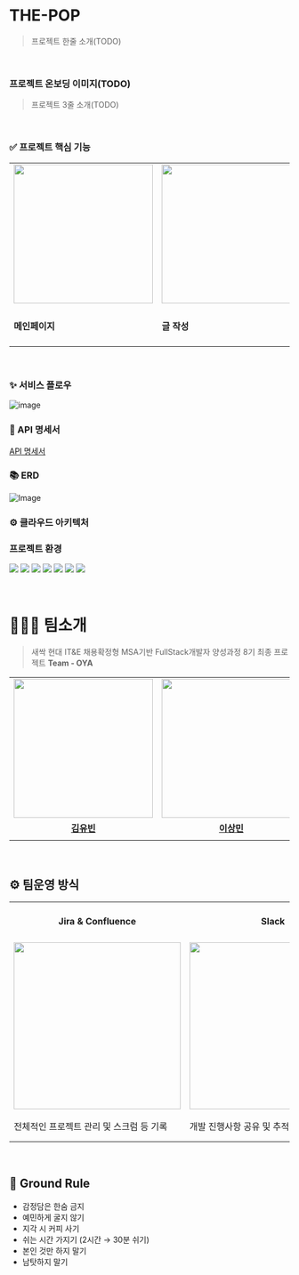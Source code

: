 # THE-POP
> 프로젝트 한줄 소개(TODO)
<br>

### 프로젝트 온보딩 이미지(TODO)

>프로젝트 3줄 소개(TODO)

<br>

### ✅ 프로젝트 핵심 기능
<table>
 <tr>
  <td><img src="" width="250px;" alt=""></td>
  <td><img src="" width="250px;" alt=""></td>
  <td><img src="" width="250px;" alt=""></td>
  <td><img src="" width="250px;" alt=""></td>
 </tr>
 <tr>
  <td><h4>메인페이지</h4></td>
  <td><h4>글 작성</h4></td>
  <td><h4>토픽 둘러보기</h4></td>
  <td><h4>마이페이지</h4></td>
 </tr>
</table>
<br>

### ✨ 서비스 플로우
![image]()

### 📝 API 명세서 
[API 명세서 ]()

### 📚 ERD
![Image]()

### ⚙ 클라우드 아키텍처


### 프로젝트 환경
<img src="https://img.shields.io/badge/Spring_Boot-6DB33F?style=flat&logo=Spring+Boot&logoColor=white"/> <img src="https://img.shields.io/badge/Oracle-F80000?style=flat&logo=oracle&logoColor=white"/>
<img src="https://img.shields.io/badge/JPA-007396?style=flat&logo=java&logoColor=white"/>
<img src="https://img.shields.io/badge/PL/SQL-FFD800?style=flat&logo=oracle&logoColor=black"/>
<img src="https://img.shields.io/badge/Kotlin-0095D5?style=flat&logo=kotlin&logoColor=white"/>
<img src="https://img.shields.io/badge/Android-3DDC84?style=flat&logo=android&logoColor=white"/>
<img src="https://img.shields.io/badge/AWS-232F3E?style=flat&logo=amazonaws&logoColor=white"/>

<br>

# 👨‍👧‍👧 팀소개
> 새싹 현대 IT&E 채용확정형 MSA기반 FullStack개발자 양성과정 8기 최종 프로젝트 <strong>Team - OYA</strong>


<table>
 <tr>
    <td align="center"><a href="https://github.com/kyukong"><img src="https://avatars.githubusercontent.com/u/92148749?v=4" width="250px;" alt=""></a></td>
    <td align="center"><a href="https://github.com/sangminee"><img src="https://avatars.githubusercontent.com/u/81500474?v=4" width="250px;" alt=""></a></td>
   <td align="center"><a href="https://github.com/LSMJJAng"><img src="https://avatars.githubusercontent.com/u/127660101?v=4" width="250px;" alt=""></a></td>
  </tr>
  <tr>
    <td align="center"><a href="https://github.com/kyukong"><b>김유빈</b></a></td>
    <td align="center"><a href="https://github.com/sangminee"><b>이상민</b></a></td>
    <td align="center"><a href="https://github.com/LSMJJAng"><b>이승민</b></a></td>
  </tr>
  <tr> 
    <td align="center">
<!--      <p>프로젝트 일정 관리 및 이슈 관리</p>
     <p>스프링 REST 기반 CRUD API 구현</p>
    </td>
    <td align="center">
     <p>AWS 기반 서비스 클라우드 설계와 배포 및 서비스 아키텍처 설계</p>
     <p>프로젝트 CI/CD를 통한 배포 자동화</p>
    </td>
    <td align="center">
     <p>안드로이드 기반 클라이언트 FE 개발</p>
     <p>프로젝트 디자인 및 UI/UX 설계</p> -->
    </td>
  </tr> 
</table>

<br>

## ⚙ 팀운영 방식

<table>
 <tr>
    <td align="center"><h4>Jira & Confluence</h4></td>
    <td align="center"><h4>Slack</h4></td>
   <td align="center"><h4>Figma</h4></td>
  </tr>
  <tr>
    <td align="center"><img src="https://github.com/Team-OYA/.github/assets/127660101/217b0d68-e904-4f4e-ae2b-6f7c0b404188" width = 300px></td>
    <td align="center"><img src="" width = 300px</td>
    <td align="center"><img src="" width = 300px</td>
  </tr>
  <tr> 
    <td>전체적인 프로젝트 관리 및 스크럼 등 기록</td>
    <td>개발 진행사항 공유 및 추적</td>
    <td>전체적인 UI/UX 설계 작업 및 아키텍처 구조도 설계</td>
  </tr> 
</table>

<br>

## 🙏 Ground Rule
 - 감정담은 한숨 금지
- 예민하게 굴지 않기
- 지각 시 커피 사기
- 쉬는 시간 가지기 (2시간 → 30분 쉬기)
- 본인 것만 하지 말기
- 남탓하지 말기

<br>
